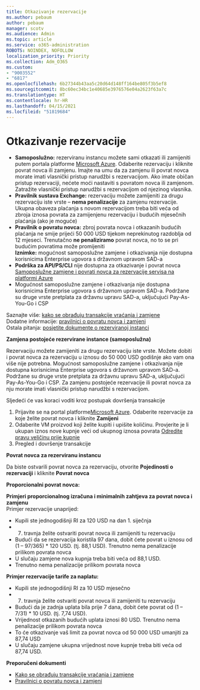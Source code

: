 ```yaml
---
title: Otkazivanje rezervacije
ms.author: pebaum
author: pebaum
manager: scotv
ms.audience: Admin
ms.topic: article
ms.service: o365-administration
ROBOTS: NOINDEX, NOFOLLOW
localization_priority: Priority
ms.collection: Adm_O365
ms.custom:
- "9003552"
- "6817"
ms.openlocfilehash: 6b27344b43aa5c20d64d148ff164be805f3b5ef8
ms.sourcegitcommit: 8bc60ec34bc1e40685e3976576e04a2623f63a7c
ms.translationtype: HT
ms.contentlocale: hr-HR
ms.lasthandoff: 04/15/2021
ms.locfileid: "51819684"
---
```

# <a name="cancelling-reservation"></a>Otkazivanje rezervacije

- **Samoposlužno:** rezerviranu instancu možete sami otkazati ili zamijeniti putem portala platforme [Microsoft Azure](https://portal.azure.com/#blade/Microsoft_Azure_Reservations/ReservationsBrowseBlade). Odaberite rezervaciju i kliknite povrat novca ili zamjenu. Imajte na umu da za zamjenu ili povrat novca morate imati vlasnički pristup narudžbi s rezervacijom. Ako imate običan pristup rezervaciji, nećete moći nastaviti s povratom novca ili zamjenom. Zatražite vlasnički pristup narudžbi s rezervacijom od njezinog vlasnika.
- **Pravilnik sustava Exchange:** rezervaciju možete zamijeniti za drugu rezervaciju iste vrste – **nema penalizacije** za zamjenu rezervacije. Ukupna obaveza plaćanja s novom rezervacijom treba biti veća od zbroja iznosa povrata za zamijenjenu rezervaciju i budućih mjesečnih plaćanja (ako je moguće)
- **Pravilnik o povratu novca:** zbroj povrata novca i otkazanih budućih plaćanja ne smije prijeći 50 000 USD tijekom neprekinutog razdoblja od 12 mjeseci. Trenutačno **ne penaliziramo** povrat novca, no to se pri budućim povratima može promijeniti  
    **Iznimke:** mogućnost samoposlužne zamjene i otkazivanja nije dostupna korisnicima Enterprise ugovora s državnom upravom SAD-a
- **Podrška za API/PS/CLI** nije dostupna za otkazivanje i povrat novca [Samoposlužne zamjene i povrati novca za rezervacije servisa na platformi Azure](https://docs.microsoft.com/azure/cost-management-billing/reservations/exchange-and-refund-azure-reservations?WT.mc_id=Portal-Microsoft_Azure_Support)
- Mogućnost samoposlužne zamjene i otkazivanja nije dostupna korisnicima Enterprise ugovora s državnom upravom SAD-a. Podržane su druge vrste pretplata za državnu upravu SAD-a, uključujući Pay-As-You-Go i CSP

Saznajte više: [kako se obrađuju transakcije vraćanja i zamjene](https://docs.microsoft.com/azure/billing/billing-azure-reservations-self-service-exchange-and-refund?WT.mc_id=Portal-Microsoft_Azure_Support#how-return-and-exchange-transactions-are-processed)  
Dodatne informacije: [pravilnici o povratu novca i zamjeni](https://docs.microsoft.com/azure/billing/billing-azure-reservations-self-service-exchange-and-refund?WT.mc_id=Portal-Microsoft_Azure_Support#exchange-policies)  
Ostala pitanja: [posjetite dokumente o rezerviranoj instanci](https://docs.microsoft.com/azure/billing/billing-save-compute-costs-reservations?WT.mc_id=Portal-Microsoft_Azure_Support)

**Zamjena postojeće rezervirane instance (samoposlužna)**

Rezervaciju možete zamijeniti za drugu rezervaciju iste vrste. Možete dobiti i povrat novca za rezervaciju u iznosu do 50 000 USD godišnje ako vam ona više nije potrebna. Mogućnost samoposlužne zamjene i otkazivanja nije dostupna korisnicima Enterprise ugovora s državnom upravom SAD-a. Podržane su druge vrste pretplata za državnu upravu SAD-a, uključujući Pay-As-You-Go i CSP. Za zamjenu postojeće rezervacije ili povrat novca za nju morate imati vlasnički pristup narudžbi s rezervacijom.

Sljedeći će vas koraci voditi kroz postupak dovršenja transakcije

1. Prijavite se na portal platforme[Microsoft Azure](https://portal.azure.com/#blade/Microsoft_Azure_Reservations/ReservationsBrowseBlade). Odaberite rezervacije za koje želite povrat novca i kliknite **Zamijeni**
2. Odaberite VM proizvod koji želite kupiti i upišite količinu. Provjerite je li ukupan iznos nove kupnje veći od ukupnog iznosa povrata [Odredite pravu veličinu prije kupnje](https://docs.microsoft.com/azure/virtual-machines/windows/prepay-reserved-vm-instances?WT.mc_id=Portal-Microsoft_Azure_Support#determine-the-right-vm-size-before-you-buy)
3. Pregled i dovršenje transakcije

**Povrat novca za rezerviranu instancu**

Da biste ostvarili povrat novca za rezervaciju, otvorite **Pojedinosti o rezervaciji** i kliknite **Povrat novca**

**Proporcionalni povrat novca:**

**Primjeri proporcionalnog izračuna i minimalnih zahtjeva za povrat novca i zamjenu**  
Primjer rezervacije unaprijed:

- Kupili ste jednogodišnji RI za 120 USD na dan 1. siječnja
- 7. travnja želite ostvariti povrat novca ili zamijeniti tu rezervaciju
- Budući da se rezervacija koristila 97 dana, dobit ćete povrat u iznosu od (1 – 97/365) * 120 USD. (tj. 88,1 USD). Trenutno nema penalizacije prilikom povrata novca
- U slučaju zamjene nova kupnja treba biti veća od 88,1 USD.
- Trenutno nema penalizacije prilikom povrata novca

**Primjer rezervacije tarife za naplatu:**

- Kupili ste jednogodišnji RI za 10 USD mjesečno
- 7. travnja želite ostvariti povrat novca ili zamijeniti tu rezervaciju
- Budući da je zadnja uplata bila prije 7 dana, dobit ćete povrat od (1 – 7/31) * 10 USD. (tj. 7,74 USD).
- Vrijednost otkazanih budućih uplata iznosi 80 USD. Trenutno nema penalizacije prilikom povrata novca
- To će otkazivanje vaš limit za povrat novca od 50 000 USD umanjiti za 87,74 USD
- U slučaju zamjene ukupna vrijednost nove kupnje treba biti veća od 87,74 USD.

**Preporučeni dokumenti**

- [Kako se obrađuju transakcije vraćanja i zamjene](https://docs.microsoft.com/azure/billing/billing-azure-reservations-self-service-exchange-and-refund?WT.mc_id=Portal-Microsoft_Azure_Support#how-return-and-exchange-transactions-are-processed)
- [Pravilnici o povratu novca i zamjeni](https://docs.microsoft.com/azure/billing/billing-azure-reservations-self-service-exchange-and-refund?WT.mc_id=Portal-Microsoft_Azure_Support#exchange-policies)